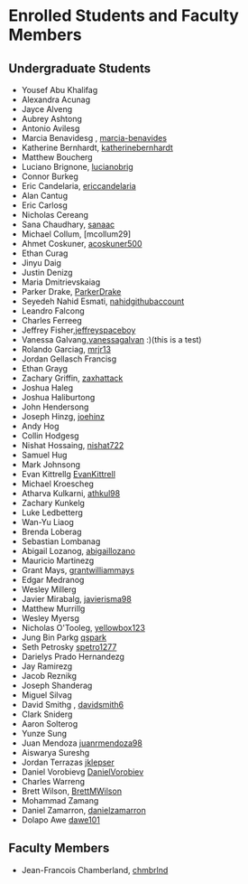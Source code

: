 Enrolled Students and Faculty Members
=====================================


Undergraduate Students
----------------------

* Yousef Abu Khalifag
* Alexandra Acunag
* Jayce Alveng
* Aubrey Ashtong
* Antonio Avilesg
* Marcia Benavidesg , [marcia-benavides](https://github.com/marcia-benavides)
* Katherine Bernhardt, [katherinebernhardt](https://github.com/katherinebernhardt)
* Matthew Boucherg
* Luciano Brignone, [lucianobrig](https://github.com/lucianobrig)
* Connor Burkeg
* Eric Candelaria, [ericcandelaria](https://github.com/ericcandelaria)
* Alan Cantug
* Eric Carlosg
* Nicholas Cereang
* Sana Chaudhary, [sanaac](https://github.com/sanaac)
* Michael Collum, [mcollum29]
* Ahmet Coskuner, [acoskuner500](https://github.com/acoskuner500)
* Ethan Curag
* Jinyu Daig
* Justin Denizg
* Maria Dmitrievskaiag
* Parker Drake, [ParkerDrake](https://github.com/ParkerDrake)
* Seyedeh Nahid Esmati, [nahidgithubaccount](https://github.com/nahidgithubaccount)
* Leandro Falcong
* Charles Ferreeg
* Jeffrey Fisher,[jeffreyspaceboy](https://github.com/jeffreyspaceboy)
* Vanessa Galvang,[vanessagalvan](https://github.com/vanessagalvan) :)(this is a test)
* Rolando Garciag, [mrjr13](https://github.com/mrjr13)
* Jordan Gellasch Francisg
* Ethan Grayg
* Zachary Griffin, [zaxhattack](https://github.com/zaxhattack)
* Joshua Haleg
* Joshua Haliburtong
* John Hendersong
* Joseph Hinzg, [joehinz](https://github.com/joehinz)
* Andy Hog
* Collin Hodgesg
* Nishat Hossaing, [nishat722](https://github.com/nishat722)
* Samuel Hug
* Mark Johnsong
* Evan Kittrellg [EvanKittrell](https://github.com/EvanKittrell)
* Michael Kroescheg
* Atharva Kulkarni, [athkul98](https://github.com/athkul98)
* Zachary Kunkelg
* Luke Ledbetterg
* Wan-Yu Liaog
* Brenda Loberag
* Sebastian Lombanag
* Abigail Lozanog, [abigaillozano](https://github.com/abigaillozano)
* Mauricio Martinezg
* Grant Mays, [grantwilliammays](https://github.com/grantwilliammays)
* Edgar Medranog
* Wesley Millerg
* Javier Mirabalg, [javierisma98](https://github.com/javierisma98)
* Matthew Murrillg
* Wesley Myersg
* Nicholas O'Tooleg, [yellowbox123](https://github.com/yellowbox123)
* Jung Bin Parkg [qspark](https://github.com/qspark)
* Seth Petrosky [spetro1277](https://github.com/spetro1277) 
* Darielys Prado Hernandezg
* Jay Ramirezg
* Jacob Reznikg
* Joseph Shanderag
* Miguel Silvag
* David Smithg <David Smith>, [davidsmith6](https://github.com/davidsmith6)
* Clark Sniderg
* Aaron Solterog
* Yunze Sung
* Juan Mendoza [juanrmendoza98](https://github.com/juanrmendoza98)
* Aiswarya Sureshg
* Jordan Terrazas [jklepser](https://github.com/jklepser)
* Daniel Vorobievg [DanielVorobiev](https://github.com/DanielVorobiev)
* Charles Warreng
* Brett Wilson, [BrettMWilson](https://github.com/BrettMWilson)
* Mohammad Zamang
* Daniel Zamarron, [danielzamarron](https://github.com/danielzamarron)
* Dolapo Awe [dawe101](https://github.com/dawe101)
  

Faculty Members
---------------

* Jean-Francois Chamberland, [chmbrlnd](https://github.com/chmbrlnd)


